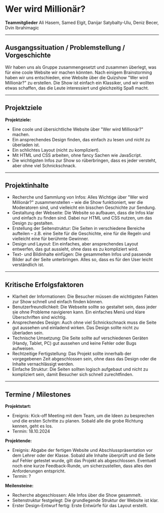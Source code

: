 # Wer wird Millionär?

**Teammitglieder**
Ali Hasem, Samed Elgit, Danijar Satybalty-Ulu, Deniz Becer, Dvin Ibrahimagic

---

## Ausgangssituation / Problemstellung / Vorgeschichte  
Wir haben uns als Gruppe zusammengesetzt und zusammen überlegt, was für eine coole Website wir machen könnten. Nach einigem Brainstorming haben wir uns entschieden, eine Website über die Quizshow "Wer wird Millionär?" zu erstellen. Die Show ist einfach ein Klassiker, und wir wollten etwas schaffen, das die Leute interessiert und gleichzeitig Spaß macht.

---

## Projektziele
**Projektziele:**  
- Eine coole und übersichtliche Website über "Wer wird Millionär?" machen.
- Ein ansprechendes Design finden, das einfach zu lesen und nicht zu überladen ist.
- Ein schlichtes Layout (nicht zu kompliziert).
- Mit HTML und CSS arbeiten, ohne fancy Sachen wie JavaScript.
- Die wichtigsten Infos zur Show so rüberbringen, dass es jeder versteht, aber ohne viel Schnickschnack.

---

## Projektinhalte 
- Recherche und Sammlung von Infos: Alles Wichtige über "Wer wird Millionär?" zusammenstellen – wie die Show funktioniert, wer die Moderatoren sind, und vielleicht ein bisschen Geschichte zur Sendung.
- Gestaltung der Webseite: Die Website so aufbauen, dass die Infos klar und einfach zu finden sind. Dabei nur HTML und CSS nutzen, um das Design zu gestalten.
- Erstellung der Seitenstruktur: Die Seiten in verschiedene Bereiche aufteilen – z.B. eine Seite für die Geschichte, eine für die Regeln und vielleicht eine für berühmte Gewinner.
- Design und Layout: Ein einfaches, aber ansprechendes Layout entwerfen, das gut aussieht, ohne dass es zu kompliziert wird.
- Text- und Bildinhalte einfügen: Die gesammelten Infos und passende Bilder auf der Seite unterbringen. Alles so, dass es für den User leicht verständlich ist.

---

## Kritische Erfolgsfaktoren  
- Klarheit der Informationen: Die Besucher müssen die wichtigsten Fakten zur Show schnell und einfach finden können.
- Benutzerfreundlichkeit: Die Webseite sollte so gestaltet sein, dass jeder sie ohne Probleme navigieren kann. Ein einfaches Menü und klare Überschriften sind wichtig.
- Ansprechendes Design: Auch ohne viel Schnickschnack muss die Seite gut aussehen und einladend wirken. Das Design sollte nicht zu überladen sein.
- Technische Umsetzung: Die Seite sollte auf verschiedenen Geräten (Handy, Tablet, PC) gut aussehen und keine Fehler oder Bugs aufweisen.
- Rechtzeitige Fertigstellung: Das Projekt sollte innerhalb der vorgegebenen Zeit abgeschlossen sein, ohne dass das Design oder die Inhalte vernachlässigt werden.
- Einfache Struktur: Die Seiten sollten logisch aufgebaut und nicht zu kompliziert sein, damit Besucher sich schnell zurechtfinden.

---

## Termine / Milestones  
**Projektstart:**  
- Ereignis: Kick-off Meeting mit dem Team, um die Ideen zu besprechen und die ersten Schritte zu planen. Sobald alle die grobe Richtung kennen, geht es los.  
- Termin: 18.10.2024

**Projektende:**  
- Ereignis: Abgabe der fertigen Website und Abschlusspräsentation vor dem Lehrer oder der Klasse. Sobald alle Inhalte überprüft und die Seite auf Fehler getestet wurde, gilt das Projekt als abgeschlossen. Eventuell noch eine kurze Feedback-Runde, um sicherzustellen, dass alles den Anforderungen entspricht.  
- Termin: ?

**Meilensteine:**  
- Recherche abgeschlossen: Alle Infos über die Show gesammelt.
- Seitenstruktur festgelegt: Die grundlegende Struktur der Website ist klar.
- Erster Design-Entwurf fertig: Erste Entwürfe für das Layout erstellt.